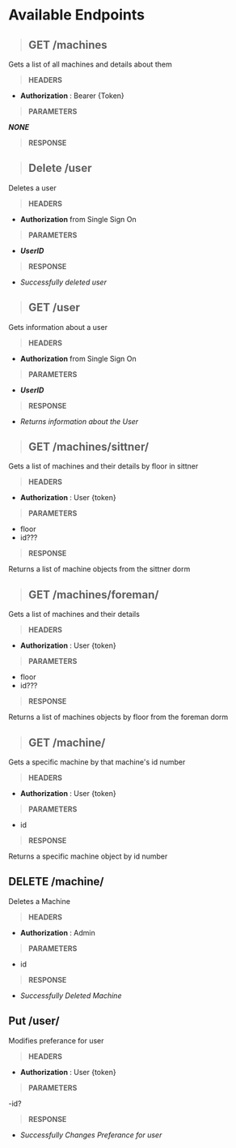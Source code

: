 # Available Endpoints

> ## **GET** /machines

Gets a list of all machines and details about them

> **HEADERS**  

- **Authorization** : Bearer {Token}

> **PARAMETERS**

***NONE***

> **RESPONSE**

> ## **Delete** /user

Deletes a user 

> **HEADERS**  

- **Authorization** from Single Sign On 

> **PARAMETERS**

- ***UserID***

> **RESPONSE**
- *Successfully deleted user*

> ## **GET** /user

Gets information about a user

> **HEADERS**  

- **Authorization** from Single Sign On

> **PARAMETERS**

- ***UserID***

> **RESPONSE**
- *Returns information about the User*

>## **GET** /machines/sittner/<floor>

Gets a list of machines and their details by floor in sittner

> **HEADERS**

- **Authorization** : User {token}

> **PARAMETERS**

- floor
- id???

> **RESPONSE**

Returns a list of machine objects from the sittner dorm

>## **GET** /machines/foreman/<floor>

Gets a list of machines and their details 

> **HEADERS**

 - **Authorization** : User {token}

 > **PARAMETERS**

 - floor
 - id???

 > **RESPONSE**

 Returns a list of machines objects by floor from the foreman dorm

>## **GET** /machine/<id>

Gets a specific machine by that machine's id number

> **HEADERS**

- **Authorization** : User {token}

> **PARAMETERS**

- id

> **RESPONSE**

Returns a specific machine object by id number

## **DELETE** /machine/<id>

Deletes a Machine

> **HEADERS**  

- **Authorization** : Admin 

> **PARAMETERS**

- id

> **RESPONSE**
- *Successfully Deleted Machine*

## **Put** /user/<id>

Modifies preferance for user

> **HEADERS**  

- **Authorization** : User {token}

> **PARAMETERS**

-id?

> **RESPONSE**
- *Successfully Changes Preferance for user*
